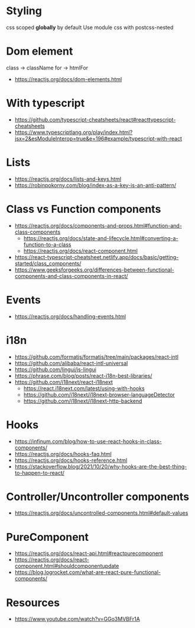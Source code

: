 # Styling
css scoped **globally** by default
Use module css with postcss-nested

# Dom element
class -> className
for -> htmlFor
- https://reactjs.org/docs/dom-elements.html

# With typescript
- https://github.com/typescript-cheatsheets/react#reacttypescript-cheatsheets
- https://www.typescriptlang.org/play/index.html?jsx=2&esModuleInterop=true&e=196#example/typescript-with-react

# Lists
- https://reactjs.org/docs/lists-and-keys.html
- https://robinpokorny.com/blog/index-as-a-key-is-an-anti-pattern/

# Class vs Function components
- https://reactjs.org/docs/components-and-props.html#function-and-class-components
  - https://reactjs.org/docs/state-and-lifecycle.html#converting-a-function-to-a-class
  - https://reactjs.org/docs/react-component.html
- https://react-typescript-cheatsheet.netlify.app/docs/basic/getting-started/class_components/
- https://www.geeksforgeeks.org/differences-between-functional-components-and-class-components-in-react/

# Events
- https://reactjs.org/docs/handling-events.html

# i18n
- https://github.com/formatjs/formatjs/tree/main/packages/react-intl
- https://github.com/alibaba/react-intl-universal
- https://github.com/lingui/js-lingui
- https://phrase.com/blog/posts/react-i18n-best-libraries/
- https://github.com/i18next/react-i18next
  - https://react.i18next.com/latest/using-with-hooks
  - https://github.com/i18next/i18next-browser-languageDetector
  - https://github.com/i18next/i18next-http-backend

# Hooks
- https://infinum.com/blog/how-to-use-react-hooks-in-class-components/
- https://reactjs.org/docs/hooks-faq.html
- https://reactjs.org/docs/hooks-reference.html
- https://stackoverflow.blog/2021/10/20/why-hooks-are-the-best-thing-to-happen-to-react/

# Controller/Uncontroller components
- https://reactjs.org/docs/uncontrolled-components.html#default-values

# PureComponent
- https://reactjs.org/docs/react-api.html#reactpurecomponent
- https://reactjs.org/docs/react-component.html#shouldcomponentupdate
- https://blog.logrocket.com/what-are-react-pure-functional-components/

# Resources
- https://www.youtube.com/watch?v=GGo3MVBFr1A
